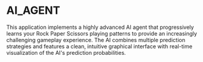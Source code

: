 # AI_AGENT
This application implements a highly advanced AI agent that progressively learns your Rock Paper Scissors playing patterns to provide an increasingly challenging gameplay experience. The AI combines multiple prediction strategies and features a clean, intuitive graphical interface with real-time visualization of the AI's prediction probabilities.

